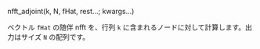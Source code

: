 nfft_adjoint(k, N, fHat, rest...; kwargs...)

ベクトル `fHat` の随伴 nfft を、行列 `k` に含まれるノードに対して計算します。出力はサイズ `N` の配列です。
